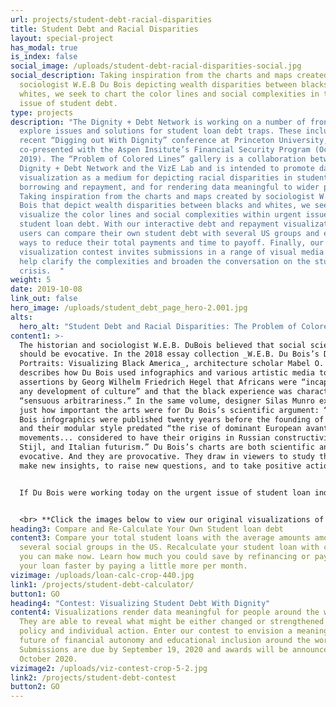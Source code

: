 ```yaml
---
url: projects/student-debt-racial-disparities
title: Student Debt and Racial Disparities
layout: special-project
has_modal: true
is_index: false
social_image: /uploads/student-debt-racial-disparities-social.jpg
social_description: Taking inspiration from the charts and maps created by
  sociologist W.E.B Du Bois depicting wealth disparities between blacks and
  whites, we seek to chart the color lines and social complexities in the urgent
  issue of student debt.
type: projects
description: "The Dignity + Debt Network is working on a number of fronts to
  explore issues and solutions for student loan debt traps. These include the
  recent “Digging out With Dignity” conference at Princeton University,
  co-presented with the Aspen Insitute’s Financial Security Program (October 18,
  2019). The “Problem of Colored Lines” gallery is a collaboration between the
  Dignity + Debt Network and the VizE Lab and is intended to promote data
  visualization as a medium for depicting racial disparities in student
  borrowing and repayment, and for rendering data meaningful to wider publics.
  Taking inspiration from the charts and maps created by sociologist W.E.B Du
  Bois that depict wealth disparities between blacks and whites, we seek to
  visualize the color lines and social complexities within urgent issue of
  student loan debt. With our interactive debt and repayment visualization,
  users can compare their own student debt with several US groups and explore
  ways to reduce their total payments and time to payoff. Finally, our
  visualization contest invites submissions in a range of visual media that can
  help clarify the complexities and broaden the conversation on the student debt
  crisis.  "
weight: 5
date: 2019-10-08
link_out: false
hero_image: /uploads/student_debt_page_hero-2.001.jpg
alts:
  hero_alt: "Student Debt and Racial Disparities: The Problem of Colored Lines"
content1: >-
  The historian and sociologist W.E.B. DuBois believed that social science data
  should be evocative. In the 2018 essay collection _W.E.B. Du Bois’s Data
  Portraits: Visualizing Black America_, architecture scholar Mabel O. Wilson
  describes how Du Bois used infographics and various artistic media to counter
  assertions by Georg Wilhelm Friedrich Hegel that Africans were “incapable of
  any development of culture” and that the black experience was characterized by
  “sensuous arbitrariness.” In the same volume, designer Silas Munro explains
  just how important the arts were for Du Bois’s scientific argument: “The Du
  Bois infographics were published twenty years before the founding of Bauhaus,”
  and their modular style predated “the rise of dominant European avant-garde
  movements... considered to have their origins in Russian constructivism, De
  Stijl, and Italian futurism.” Du Bois’s charts are both scientific and
  evocative. And they are provocative. They draw in viewers to study them, to
  make new insights, to raise new questions, and to take positive action.


  If Du Bois were working today on the urgent issue of student loan indebtedness, he would find that, in the phrase he used, **"the problem of the color line"** endures across the globe, and that other social cleavages help predict how debts are arranged and affect whether groups of people are allowed to carry it with dignity. Inspired by Du Bois, The Dignity and Debt Network and the [**VizE Lab**](https://vizelab.princeton.edu) at Princeton adopting the style of Du Bois in a growing series of charts that convey some of the contemporary research on how color-lines organize data on student loan debt. Taken together, the series also depict the wider webs of structures, meanings, and values that shape the uneven circumstances with which college students and families take on educational debt, and the ability of graduates to repay them. As we add to this series, we seek to produce a new set of public goods that can reveal areas where policy changes can be made. And they chart how dignity, respect, and autonomy can guide meaningful financial and educational inclusion around the globe. We will be featuring visualizations of these possible futures in the coming year. Stay tuned.


  <br> **Click the images below to view our original visualizations of student loan debt data, inspired by the visual style of W.E.B. Du Bois:**
heading3: Compare and Re-Calculate Your Own Student loan debt
content3: Compare your total student loans with the average amounts among
  several social groups in the US. Recalculate your student loan with changes
  you can make now. Learn how much you could save by refinancing or pay down
  your loan faster by paying a little more per month.
vizimage: /uploads/loan-calc-crop-440.jpg
link1: /projects/student-debt-calculator/
button1: GO
heading4: "Contest: Visualizing Student Debt With Dignity"
content4: Visualizations render data meaningful for people around the world.
  They are able to reveal what might be either changed or strengthened through
  policy and individual action. Enter our contest to envision a meaningful
  future of financial autonomy and educational inclusion around the world.
  Submissions are due by September 19, 2020 and awards will be announced in
  October 2020.
vizimage2: /uploads/viz-contest-crop-5-2.jpg
link2: /projects/student-debt-contest
button2: GO
---
```

